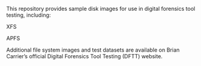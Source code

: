 This repository provides sample disk images for use in digital forensics tool testing, including:

XFS

APFS

Additional file system images and test datasets are available on Brian Carrier’s official Digital Forensics Tool Testing (DFTT) website.
